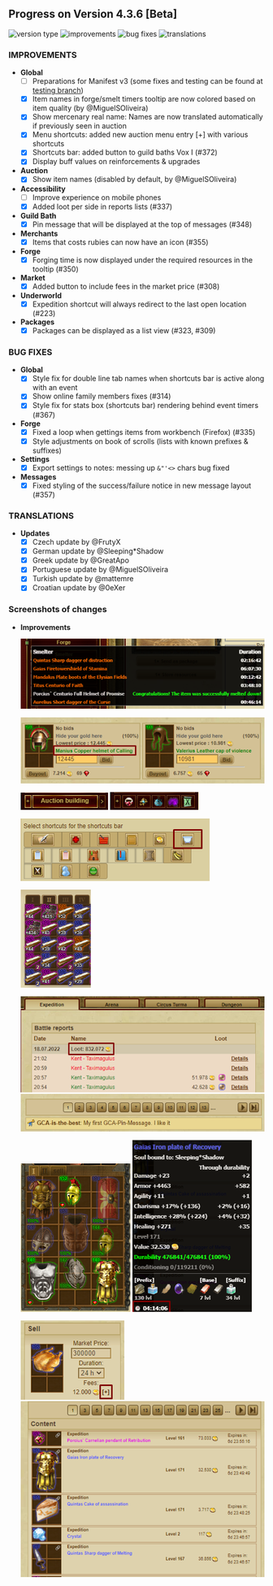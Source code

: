 ## Progress on Version 4.3.6 [Beta]

![version type](https://img.shields.io/badge/version-beta-yellow.svg?style=flat-square)
![improvements](https://img.shields.io/badge/improvements-13-green.svg?style=flat-square)
![bug fixes](https://img.shields.io/badge/bug%20fixes-6-red.svg?style=flat-square)
![translations](https://img.shields.io/badge/translations-6-blue.svg?style=flat-square)

### IMPROVEMENTS
- **Global**
	- [ ] Preparations for Manifest v3 (some fixes and testing can be found at [testing branch](https://github.com/DinoDevs/GladiatusCrazyAddon/tree/manifest-v3-testing))
	- [x] Item names in forge/smelt timers tooltip are now colored based on item quality (by @MiguelSOliveira)
	- [x] Show mercenary real name: Names are now translated automatically if previously seen in auction
	- [x] Menu shortcuts: added new auction menu entry [+] with various shortcuts
	- [x] Shortcuts bar: added button to guild baths Vox I (#372)
	- [x] Display buff values on reinforcements & upgrades
- **Auction**
	- [x] Show item names (disabled by default, by @MiguelSOliveira)
- **Accessibility**
	- [ ] Improve experience on mobile phones
	- [x] Added loot per side in reports lists (#337)
- **Guild Bath**
	- [x] Pin message that will be displayed at the top of messages (#348)
- **Merchants**
	- [x] Items that costs rubies can now have an icon (#355)
- **Forge**
	- [x] Forging time is now displayed under the required resources in the tooltip (#350)
- **Market**
	- [x] Added button to include fees in the market price (#308)
- **Underworld**
	- [x] Expedition shortcut will always redirect to the last open location (#223)
- **Packages**
	- [x] Packages can be displayed as a list view (#323, #309)

### BUG FIXES
- **Global**
	- [x] Style fix for double line tab names when shortcuts bar is active along with an event
	- [x] Show online family members fixes (#314)
	- [x] Style fix for stats box (shortcuts bar) rendering behind event timers (#367)
- **Forge**
	- [x] Fixed a loop when gettings items from workbench (Firefox) (#335)
	- [x] Style adjustments on book of scrolls (lists with known prefixes & suffixes)
- **Settings**
	- [x] Export settings to notes: messing up `&"'<>` chars bug fixed
- **Messages**
	- [x] Fixed styling of the success/failure notice in new message layout (#357)

### TRANSLATIONS
-  **Updates**
	- [x] Czech update by @FrutyX
	- [x] German update by @Sleeping*Shadow
	- [x] Greek update by @GreatApo
	- [x] Portuguese update by @MiguelSOliveira
	- [x] Turkish update by @mattemre
	- [x] Croatian update by @0eXer

### Screenshots of changes
-  **Improvements**

	![forgesmelt_timers_colored](documentation/features/Pictures/4.3.5%20to%204.3.6/forgesmelt_timers_colored.png)
	
	![Show_item_names](documentation/features/Pictures/4.3.5%20to%204.3.6/Show_item_names.png)

	![add_loot](documentation/features/Pictures/4.3.5%20to%204.3.6/add_shortcut_auction.png) ![add_loot_2](documentation/features/Pictures/4.3.5%20to%204.3.6/add_shortcut_auction_2.png)

	![add_vox1_to_shortcut_bar](documentation/features/Pictures/4.3.5%20to%204.3.6/add_vox1_to_shortcut_bar.png)

	![buff_values_reinforcements_upgrades](documentation/features/Pictures/4.3.5%20to%204.3.6/buff_values_reinforcements_upgrades.png)

	![add_loot](documentation/features/Pictures/4.3.5%20to%204.3.6/add_loot.png) ![vox_pin_message](documentation/features/Pictures/4.3.5%20to%204.3.6/vox_pin_message.png)

	![show_rubin_via_icon](documentation/features/Pictures/4.3.5%20to%204.3.6/show_rubin_via_icon.png) ![smelt_time_on_tooltip](documentation/features/Pictures/4.3.5%20to%204.3.6/smelt_time_on_tooltip.png)

	![item_fee](documentation/features/Pictures/4.3.5%20to%204.3.6/item_fee.png) ![list_view](documentation/features/Pictures/4.3.5%20to%204.3.6/list_view.png)
